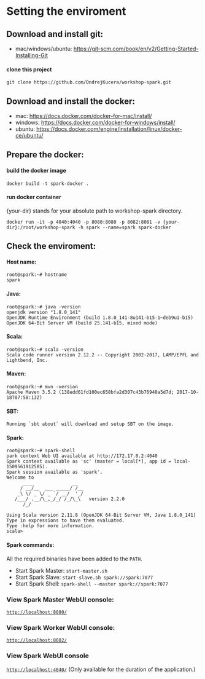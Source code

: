 # Setting the enviroment

## Download and install git:
  - mac/windows/ubuntu: https://git-scm.com/book/en/v2/Getting-Started-Installing-Git
  
#### clone this project
  ```
  git clone https://github.com/OndrejKucera/workshop-spark.git
  ```

## Download and install the docker:
  - mac: https://docs.docker.com/docker-for-mac/install/
  - windows: https://docs.docker.com/docker-for-windows/install/
  - ubuntu: https://docs.docker.com/engine/installation/linux/docker-ce/ubuntu/

## Prepare the docker:
#### build the docker image
  ```
  docker build -t spark-docker .
  ```
#### run docker container
  {your-dir} stands for your absolute path to workshop-spark directory. 
  ```
  docker run -it -p 4040:4040 -p 8080:8080 -p 8082:8081 -v {your-dir}:/root/workshop-spark -h spark --name=spark spark-docker
  ```

## Check the enviroment:
#### Host name:
  ```
  root@spark:~# hostname
  spark
  ```
#### Java:
  ```
  root@spark:~# java -version
  openjdk version "1.8.0_141"
  OpenJDK Runtime Environment (build 1.8.0_141-8u141-b15-1~deb9u1-b15)
  OpenJDK 64-Bit Server VM (build 25.141-b15, mixed mode)
  ```

#### Scala:
  ```
  root@spark:~# scala -version
  Scala code runner version 2.12.2 -- Copyright 2002-2017, LAMP/EPFL and Lightbend, Inc.
  ```

#### Maven:
  ```
  root@spark:~# mvn -version
  Apache Maven 3.5.2 (138edd61fd100ec658bfa2d307c43b76940a5d7d; 2017-10-18T07:58:13Z)
  ```
  
#### SBT:
  ```
  Running `sbt about` will download and setup SBT on the image.
  ```

#### Spark:
  ```
  root@spark:~# spark-shell
  park context Web UI available at http://172.17.0.2:4040
  Spark context available as 'sc' (master = local[*], app id = local-1509561912585).
  Spark session available as 'spark'.
  Welcome to
        ____              __
       / __/__  ___ _____/ /__
      _\ \/ _ \/ _ `/ __/  '_/
     /___/ .__/\_,_/_/ /_/\_\   version 2.2.0
        /_/

  Using Scala version 2.11.8 (OpenJDK 64-Bit Server VM, Java 1.8.0_141)
  Type in expressions to have them evaluated.
  Type :help for more information.
  scala>
  ```

#### Spark commands:
All the required binaries have been added to the `PATH`.
  - Start Spark Master: ```start-master.sh```
  - Start Spark Slave: ```start-slave.sh spark://spark:7077```
  - Start Spark Shell: ```spark-shell --master spark://spark:7077```

### View Spark Master WebUI console:
  [`http://localhost:8080/`](http://localhost:8080/)

### View Spark Worker WebUI console:
  [`http://localhost:8082/`](http://localhost:8082/)

### View Spark WebUI console
  [`http://localhost:4040/`](http://localhost:4040/) (Only available for the duration of the application.)
